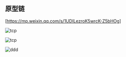 ## 原型链

[https://mp.weixin.qq.com/s/1UDILezroK5wrcK-Z5bHOg]

![tcp](https://github.com/mmfjx/mmfjx.github.io/blob/master/工具img/原型链问题1.png)

![tcp](https://github.com/mmfjx/mmfjx.github.io/blob/master/工具/img/原型链问题2.png)

![ddd](https://gimg2.baidu.com/image_search/src=http%3A%2F%2Fsafe-img.xhscdn.com%2Fbw1%2Fa4f5df9c-74df-4a6c-ac3b-5534a7626188%3FimageView2%2F2%2Fw%2F1080%2Fformat%2Fjpg&refer=http%3A%2F%2Fsafe-img.xhscdn.com&app=2002&size=f9999,10000&q=a80&n=0&g=0n&fmt=auto?sec=1712284602&t=45cb971a1c654f722af3f08c061aaab2)
